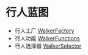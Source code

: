# 行人蓝图

* 行人工厂 [WalkerFactory](https://bitbucket.org/carla-simulator/carla-content/src/master/Blueprints/Walkers/WalkerFactory.uasset)
* 行人功能 [WalkerFunctions](https://bitbucket.org/carla-simulator/carla-content/src/master/Blueprints/Walkers/WalkerFunctions.uasset)
* 行人选择器 [WalkerSelector](https://bitbucket.org/carla-simulator/carla-content/src/master/Blueprints/Walkers/WalkerSelector.uasset)

